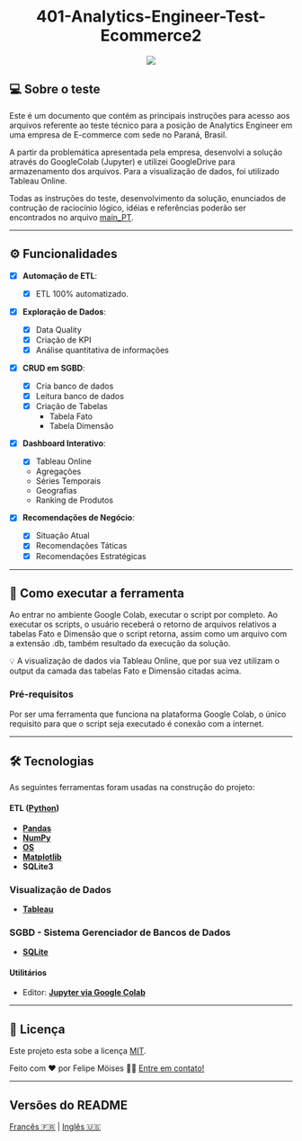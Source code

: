 <h1 align="center">
     <a> 401-Analytics-Engineer-Test-Ecommerce2 </a>
</h1>

<p align="center">
<img src="https://img.shields.io/badge/Status%20do%20Projeto-Concluído-green"/>
</p>

## 💻 Sobre o teste

Este é um documento que contém as principais instruções para acesso aos arquivos referente ao teste técnico para a posição de Analytics Engineer em uma empresa de E-commerce com sede no Paraná, Brasil.

A partir da problemática apresentada pela empresa, desenvolvi a solução através do GoogleColab (Jupyter) e utilizei GoogleDrive para armazenamento dos arquivos. Para a visualização de dados, foi utilizado Tableau Online.

Todas as instruções do teste, desenvolvimento da solução, enunciados de contrução de raciocínio lógico, idéias e referências poderão ser encontrados no arquivo [main_PT](./main_PT.md).

---

## ⚙️ Funcionalidades

- [x] **Automação de ETL**:
  - [x] ETL 100% automatizado.

- [x] **Exploração de Dados**: 
  - [x] Data Quality
  - [x] Criação de KPI
  - [x] Análise quantitativa de informações

- [x] **CRUD em SGBD**: 
  - [x] Cria banco de dados 
  - [x] Leitura banco de dados 
  - [x] Criação de Tabelas
    - Tabela Fato
    - Tabela Dimensão

- [x] **Dashboard Interativo**: 
  - [x]  Tableau Online
    - Agregações
    - Séries Temporais
    - Geografias
    - Ranking de Produtos

- [x] **Recomendações de Negócio**: 
  - [x] Situação Atual
  - [x] Recomendações Táticas
  - [x] Recomendações Estratégicas

---

## 🚀 Como executar a ferramenta


Ao entrar no ambiente Google Colab, executar o script por completo.
Ao executar os scripts, o usuário receberá o retorno de arquivos relativos a tabelas Fato e Dimensão que o script retorna, assim como um arquivo com a extensão .db, também resultado da execução da solução.

💡 A visualização de dados via Tableau Online, que por sua vez utilizam o output da camada das tabelas Fato e Dimensão citadas acima.

### Pré-requisitos

Por ser uma ferramenta que funciona na plataforma Google Colab, o único requisito para que o script seja executado é conexão com a internet.

---

## 🛠 Tecnologias

As seguintes ferramentas foram usadas na construção do projeto:

#### **ETL**  ([Python](https://www.python.org/))

-   **[Pandas](https://pandas.pydata.org/)**
-   **[NumPy](https://github.com/ReactTraining/react-router/tree/master/packages/react-router-dom)**
-   **[OS](https://docs.python.org/3/library/os.html)**
-   **[Matplotlib](https://matplotlib.org/)**
-   **SQLite3**

### **Visualização de Dados**

-   **[Tableau](https://www.tableau.com/)**

### **SGBD - Sistema Gerenciador de Bancos de Dados**

-   **[SQLite](https://www.sqlite.org/index.html)**

#### **Utilitários**

-   Editor:  **[Jupyter via Google Colab](https://colab.research.google.com/)**

---

## 📝 Licença

Este projeto esta sobe a licença [MIT](./LICENSE).

Feito com ❤️ por Felipe Möises 👋🏽 [Entre em contato!](https://www.linkedin.com/in/felipemoises/)

---

##  Versões do README

[Francês 🇫🇷](./README-FR.md)  |  [Inglês 🇺🇸](./README.md)
